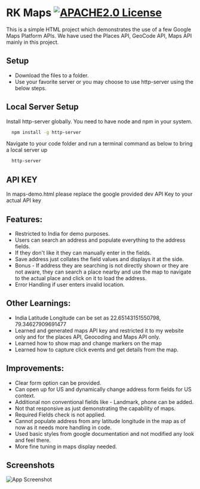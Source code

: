 # RK Maps [![APACHE2.0 License](https://img.shields.io/badge/License-APACHE%202.0-green.svg)](https://choosealicense.com/licenses/apache-2.0/)
This is a simple HTML project which demonstrates the use of a few Google Maps Platform APIs.
We have used the Places API, GeoCode API, Maps API mainly in this project.

## Setup
- Download the files to a folder.
- Use your favorite server or you may choose to use http-server using the below steps.

## Local Server Setup
Install http-server globally. You need to have node and npm in your system.
```bash
  npm install -g http-server
```
Navigate to your code folder and run a terminal command as below to bring a local server up
```bash
  http-server
```

## API KEY
In maps-demo.html please replace the google provided dev API Key to your actual API key

## Features:
- Restricted to India for demo purposes.
- Users can search an address and populate everything to the address fields.
- If they don't like it they can manually enter in the fields.
- Save address just collates the field values and displays it at the side.
- Bonus - If address they are searching is not directly shown or they are not aware, they can search a place nearby and use the map to navigate to the actual place and click on it to load the address.
- Error Handling if user enters invalid location.

## Other Learnings:
- India Latitude Longitude can be set as 22.65143151550798, 79.34627909691477
- Learned and generated maps API key and restricted it to my website only and for the places API, Geocoding and Maps API only.
- Learned how to show map and change markers on the map
- Learned how to capture click events and get details from the map.

## Improvements:
- Clear form option can be provided.
- Can open up for US and dynamically change address form fields for US context.
- Additional non conventional fields like - Landmark, phone can be added.
- Not that responsive as just demonstrating the capability of maps.
- Required Fields check is not applied.
- Cannot populate address from any latitude longitude in the map as of now as it needs more handling in code.
- Used basic styles from google documentation and not modified any look and feel there.
- More fine tuning in maps display needed.

## Screenshots
![App Screenshot](https://rkshenoy.in/rkmaps/1.png)
